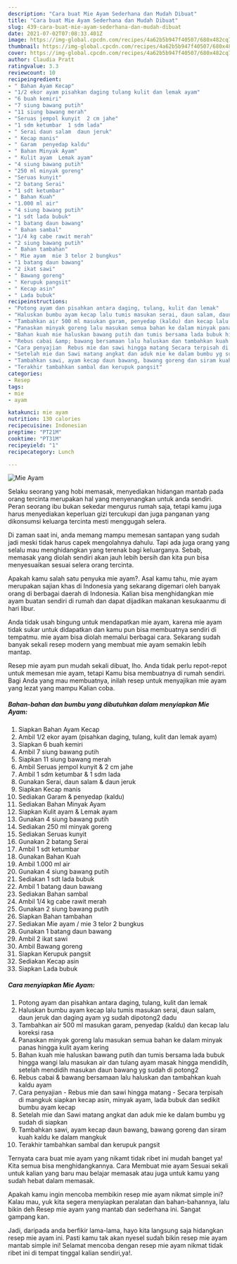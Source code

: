 ```yaml
---
description: "Cara buat Mie Ayam Sederhana dan Mudah Dibuat"
title: "Cara buat Mie Ayam Sederhana dan Mudah Dibuat"
slug: 439-cara-buat-mie-ayam-sederhana-dan-mudah-dibuat
date: 2021-07-02T07:08:33.401Z
image: https://img-global.cpcdn.com/recipes/4a62b5b947f40507/680x482cq70/mie-ayam-foto-resep-utama.jpg
thumbnail: https://img-global.cpcdn.com/recipes/4a62b5b947f40507/680x482cq70/mie-ayam-foto-resep-utama.jpg
cover: https://img-global.cpcdn.com/recipes/4a62b5b947f40507/680x482cq70/mie-ayam-foto-resep-utama.jpg
author: Claudia Pratt
ratingvalue: 3.3
reviewcount: 10
recipeingredient:
- " Bahan Ayam Kecap"
- "1/2 ekor ayam pisahkan daging tulang kulit dan lemak ayam"
- "6 buah kemiri"
- "7 siung bawang putih"
- "11 siung bawang merah"
- "Seruas jempol kunyit  2 cm jahe"
- "1 sdm ketumbar  1 sdm lada"
- " Serai daun salam  daun jeruk"
- " Kecap manis"
- " Garam  penyedap kaldu"
- " Bahan Minyak Ayam"
- " Kulit ayam  Lemak ayam"
- "4 siung bawang putih"
- "250 ml minyak goreng"
- "Seruas kunyit"
- "2 batang Serai"
- "1 sdt ketumbar"
- " Bahan Kuah"
- "1.000 ml air"
- "4 siung bawang putih"
- "1 sdt lada bubuk"
- "1 batang daun bawang"
- " Bahan sambal"
- "1/4 kg cabe rawit merah"
- "2 siung bawang putih"
- " Bahan tambahan"
- " Mie ayam  mie 3 telor 2 bungkus"
- "1 batang daun bawang"
- "2 ikat sawi"
- " Bawang goreng"
- " Kerupuk pangsit"
- " Kecap asin"
- " Lada bubuk"
recipeinstructions:
- "Potong ayam dan pisahkan antara daging, tulang, kulit dan lemak"
- "Haluskan bumbu ayam kecap lalu tumis masukan serai, daun salam, daun jeruk dan daging ayam yg sudah dipotong2 dadu"
- "Tambahkan air 500 ml masukan garam, penyedap (kaldu) dan kecap lalu koreksi rasa"
- "Panaskan minyak goreng lalu masukan semua bahan ke dalam minyak panas hingga kulit ayam kering"
- "Bahan kuah mie haluskan bawang putih dan tumis bersama lada bubuk hingga wangi lalu masukan air dan tulang ayam masak hingga mendidih, setelah mendidih masukan daun bawang yg sudah di potong2"
- "Rebus cabai &amp; bawang bersamaan lalu haluskan dan tambahkan kuah kaldu ayam"
- "Cara penyajian  Rebus mie dan sawi hingga matang Secara terpisah di mangkuk siapkan kecap asin, minyak ayam, lada bubuk dan sedikit bumbu ayam kecap"
- "Setelah mie dan Sawi matang angkat dan aduk mie ke dalam bumbu yg sudah di siapkan"
- "Tambahkan sawi, ayam kecap daun bawang, bawang goreng dan siram kuah kaldu ke dalam mangkuk"
- "Terakhir tambahkan sambal dan kerupuk pangsit"
categories:
- Resep
tags:
- mie
- ayam

katakunci: mie ayam 
nutrition: 130 calories
recipecuisine: Indonesian
preptime: "PT21M"
cooktime: "PT31M"
recipeyield: "1"
recipecategory: Lunch

---
```



![Mie Ayam](https://img-global.cpcdn.com/recipes/4a62b5b947f40507/680x482cq70/mie-ayam-foto-resep-utama.jpg)

Selaku seorang yang hobi memasak, menyediakan hidangan mantab pada orang tercinta merupakan hal yang menyenangkan untuk anda sendiri. Peran seorang ibu bukan sekedar mengurus rumah saja, tetapi kamu juga harus menyediakan keperluan gizi tercukupi dan juga panganan yang dikonsumsi keluarga tercinta mesti menggugah selera.

Di zaman  saat ini, anda memang mampu memesan santapan yang sudah jadi meski tidak harus capek mengolahnya dahulu. Tapi ada juga orang yang selalu mau menghidangkan yang terenak bagi keluarganya. Sebab, memasak yang diolah sendiri akan jauh lebih bersih dan kita pun bisa menyesuaikan sesuai selera orang tercinta. 



Apakah kamu salah satu penyuka mie ayam?. Asal kamu tahu, mie ayam merupakan sajian khas di Indonesia yang sekarang digemari oleh banyak orang di berbagai daerah di Indonesia. Kalian bisa menghidangkan mie ayam buatan sendiri di rumah dan dapat dijadikan makanan kesukaanmu di hari libur.

Anda tidak usah bingung untuk mendapatkan mie ayam, karena mie ayam tidak sukar untuk didapatkan dan kamu pun bisa membuatnya sendiri di tempatmu. mie ayam bisa diolah memalui berbagai cara. Sekarang sudah banyak sekali resep modern yang membuat mie ayam semakin lebih mantap.

Resep mie ayam pun mudah sekali dibuat, lho. Anda tidak perlu repot-repot untuk memesan mie ayam, tetapi Kamu bisa membuatnya di rumah sendiri. Bagi Anda yang mau membuatnya, inilah resep untuk menyajikan mie ayam yang lezat yang mampu Kalian coba.

<!--inarticleads1-->

##### Bahan-bahan dan bumbu yang dibutuhkan dalam menyiapkan Mie Ayam:

1. Siapkan  Bahan Ayam Kecap
1. Ambil 1/2 ekor ayam (pisahkan daging, tulang, kulit dan lemak ayam)
1. Siapkan 6 buah kemiri
1. Ambil 7 siung bawang putih
1. Siapkan 11 siung bawang merah
1. Ambil Seruas jempol kunyit &amp; 2 cm jahe
1. Ambil 1 sdm ketumbar &amp; 1 sdm lada
1. Gunakan  Serai, daun salam &amp; daun jeruk
1. Siapkan  Kecap manis
1. Sediakan  Garam &amp; penyedap (kaldu)
1. Sediakan  Bahan Minyak Ayam
1. Siapkan  Kulit ayam &amp; Lemak ayam
1. Gunakan 4 siung bawang putih
1. Sediakan 250 ml minyak goreng
1. Sediakan Seruas kunyit
1. Gunakan 2 batang Serai
1. Ambil 1 sdt ketumbar
1. Gunakan  Bahan Kuah
1. Ambil 1.000 ml air
1. Gunakan 4 siung bawang putih
1. Sediakan 1 sdt lada bubuk
1. Ambil 1 batang daun bawang
1. Sediakan  Bahan sambal
1. Ambil 1/4 kg cabe rawit merah
1. Gunakan 2 siung bawang putih
1. Siapkan  Bahan tambahan
1. Sediakan  Mie ayam / mie 3 telor 2 bungkus
1. Gunakan 1 batang daun bawang
1. Ambil 2 ikat sawi
1. Ambil  Bawang goreng
1. Siapkan  Kerupuk pangsit
1. Sediakan  Kecap asin
1. Siapkan  Lada bubuk




<!--inarticleads2-->

##### Cara menyiapkan Mie Ayam:

1. Potong ayam dan pisahkan antara daging, tulang, kulit dan lemak
1. Haluskan bumbu ayam kecap lalu tumis masukan serai, daun salam, daun jeruk dan daging ayam yg sudah dipotong2 dadu
1. Tambahkan air 500 ml masukan garam, penyedap (kaldu) dan kecap lalu koreksi rasa
1. Panaskan minyak goreng lalu masukan semua bahan ke dalam minyak panas hingga kulit ayam kering
1. Bahan kuah mie haluskan bawang putih dan tumis bersama lada bubuk hingga wangi lalu masukan air dan tulang ayam masak hingga mendidih, setelah mendidih masukan daun bawang yg sudah di potong2
1. Rebus cabai &amp; bawang bersamaan lalu haluskan dan tambahkan kuah kaldu ayam
1. Cara penyajian  - Rebus mie dan sawi hingga matang - Secara terpisah di mangkuk siapkan kecap asin, minyak ayam, lada bubuk dan sedikit bumbu ayam kecap
1. Setelah mie dan Sawi matang angkat dan aduk mie ke dalam bumbu yg sudah di siapkan
1. Tambahkan sawi, ayam kecap daun bawang, bawang goreng dan siram kuah kaldu ke dalam mangkuk
1. Terakhir tambahkan sambal dan kerupuk pangsit




Ternyata cara buat mie ayam yang nikamt tidak ribet ini mudah banget ya! Kita semua bisa menghidangkannya. Cara Membuat mie ayam Sesuai sekali untuk kalian yang baru mau belajar memasak atau juga untuk kamu yang sudah hebat dalam memasak.

Apakah kamu ingin mencoba membikin resep mie ayam nikmat simple ini? Kalau mau, yuk kita segera menyiapkan peralatan dan bahan-bahannya, lalu bikin deh Resep mie ayam yang mantab dan sederhana ini. Sangat gampang kan. 

Jadi, daripada anda berfikir lama-lama, hayo kita langsung saja hidangkan resep mie ayam ini. Pasti kamu tak akan nyesel sudah bikin resep mie ayam mantab simple ini! Selamat mencoba dengan resep mie ayam nikmat tidak ribet ini di tempat tinggal kalian sendiri,ya!.


